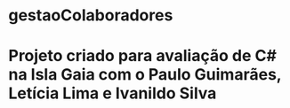 # gestaoColaboradores

# Projeto criado para avaliação de C# na Isla Gaia com o Paulo Guimarães, Letícia Lima e Ivanildo Silva
